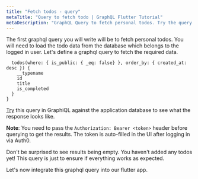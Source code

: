 ```yaml
---
title: "Fetch todos - query"
metaTitle: "Query to fetch todo | GraphQL Flutter Tutorial"
metaDescription: "GraphQL Query to fetch personal todos. Try the query in GraphiQL, passing the Authorization token to get authenticated results"
---
```




The first graphql query you will write will be to fetch personal todos. You will need to load the todo data from the database which belongs to the logged in user. Let's define a graphql query to fetch the required data.

```query getMyTodos {
  todos(where: { is_public: { _eq: false} }, order_by: { created_at: desc }) {
    __typename
    id
    title
    is_completed
  }
}
```

[Try](https://learn.hasura.io/graphql/graphiql?tutorial=react-native) this query in GraphiQL against the application database to see what the response looks like.

**Note**: You need to pass the `Authorization: Bearer <token>` header before querying to get the results. The token is auto-filled in the UI after logging in via Auth0.

Don't be surprised to see results being empty. You haven't added any todos yet! This query is just to ensure if everything works as expected.

Let's now integrate this graphql query into our flutter app.
